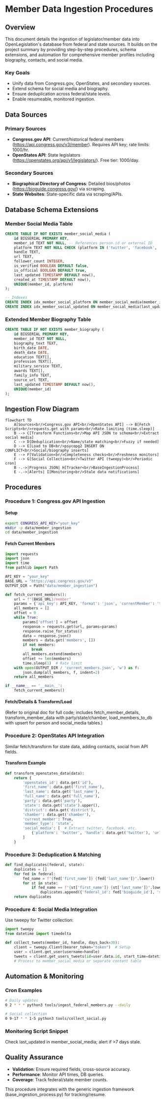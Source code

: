 # Member Data Ingestion Procedures

## Overview

This document details the ingestion of legislator/member data into OpenLegislation's database from federal and state sources. It builds on the project summary by providing step-by-step procedures, schema extensions, and automation for comprehensive member profiles including biography, contacts, and social media.

### Key Goals
- Unify data from Congress.gov, OpenStates, and secondary sources.
- Extend schema for social media and biography.
- Ensure deduplication across federal/state levels.
- Enable resumeable, monitored ingestion.

## Data Sources

### Primary Sources
- **Congress.gov API**: Current/historical federal members (https://api.congress.gov/v3/member). Requires API key; rate limits: 1000/hr.
- **OpenStates API**: State legislators (https://openstates.org/api/v1/legislators/). Free tier: 1000/day.

### Secondary Sources
- **Biographical Directory of Congress**: Detailed bios/photos (https://bioguide.congress.gov/) via scraping.
- **State Websites**: State-specific data via scraping/APIs.

## Database Schema Extensions

### Member Social Media Table
```sql
CREATE TABLE IF NOT EXISTS member_social_media (
    id BIGSERIAL PRIMARY KEY,
    member_id TEXT NOT NULL, -- References person.id or external ID
    platform TEXT NOT NULL CHECK (platform IN ('twitter', 'facebook', 'youtube', 'instagram', 'website')),
    handle TEXT,
    url TEXT,
    follower_count INTEGER,
    is_verified BOOLEAN DEFAULT false,
    is_official BOOLEAN DEFAULT true,
    last_updated TIMESTAMP DEFAULT now(),
    created_at TIMESTAMP DEFAULT now(),
    UNIQUE(member_id, platform)
);

-- Indexes
CREATE INDEX idx_member_social_platform ON member_social_media(member_id, platform);
CREATE INDEX idx_member_social_updated ON member_social_media(last_updated);
```

### Extended Member Biography Table
```sql
CREATE TABLE IF NOT EXISTS member_biography (
    id BIGSERIAL PRIMARY KEY,
    member_id TEXT NOT NULL,
    biography_text TEXT,
    birth_date DATE,
    death_date DATE,
    education TEXT[],
    profession TEXT[],
    military_service TEXT,
    awards TEXT[],
    family_info TEXT,
    source_url TEXT,
    last_updated TIMESTAMP DEFAULT now(),
    UNIQUE(member_id)
);
```

## Ingestion Flow Diagram

```mermaid
flowchart TD
    A[Sources<br/>Congress.gov API<br/>OpenStates API] --> B[Fetch Scripts<br/>requests.get with params<br/>Rate limiting (time.sleep)]
    B --> C[Transform Functions<br/>Map API JSON to schema<br/>Extract social media]
    C --> D[Deduplication<br/>Name/state matching<br/>Fuzzy if needed]
    D --> E[Load to DB<br/>psycopg2 INSERT ON CONFLICT<br/>Social/biography inserts]
    E --> F[Validation<br/>Completeness checks<br/>Freshness monitors]
    F --> G[Social Collection<br/>Twitter API (tweepy)<br/>Periodic cron]
    B -.->|Progress JSON| H[Tracker<br/>BaseIngestionProcess]
    E -.->|Alerts| I[Monitoring<br/>Stale data notifications]
```

## Procedures

### Procedure 1: Congress.gov API Ingestion

#### Setup
```bash
export CONGRESS_API_KEY="your_key"
mkdir -p data/member_ingestion
cd data/member_ingestion
```

#### Fetch Current Members
```python
import requests
import json
import time
from pathlib import Path

API_KEY = "your_key"
BASE_URL = "https://api.congress.gov/v3"
OUTPUT_DIR = Path("data/member_ingestion")

def fetch_current_members():
    url = f"{BASE_URL}/member"
    params = {'api_key': API_KEY, 'format': 'json', 'currentMember': 'true', 'limit': 250}
    all_members = []
    offset = 0
    while True:
        params['offset'] = offset
        response = requests.get(url, params=params)
        response.raise_for_status()
        data = response.json()
        members = data.get('members', [])
        if not members:
            break
        all_members.extend(members)
        offset += len(members)
        time.sleep(1)  # Rate limit
    with open(OUTPUT_DIR / 'current_members.json', 'w') as f:
        json.dump(all_members, f, indent=2)
    return all_members

if __name__ == '__main__':
    fetch_current_members()
```

#### Fetch/Details & Transform/Load
(Refer to original doc for full code; includes fetch_member_details, transform_member_data with party/state/chamber, load_members_to_db with upsert for person and social_media tables.)

### Procedure 2: OpenStates API Integration
Similar fetch/transform for state data, adding contacts, social from API fields.

#### Transform Example
```python
def transform_openstates_data(data):
    return {
        'openstates_id': data.get('id'),
        'first_name': data.get('first_name'),
        'last_name': data.get('last_name'),
        'full_name': data.get('full_name'),
        'party': data.get('party'),
        'state': data.get('state').upper(),
        'district': data.get('district'),
        'chamber': data.get('chamber'),
        'current_member': True,
        'member_type': 'state',
        'social_media': [  # Extract twitter, facebook, etc.
            {'platform': 'twitter', 'handle': data.get('twitter'), 'url': f"https://twitter.com/{data['twitter']}"}
        ]
    }
```

### Procedure 3: Deduplication & Matching
```python
def find_duplicates(federal, state):
    duplicates = []
    for fed in federal:
        fed_name = f"{fed['first_name']} {fed['last_name']}".lower()
        for st in state:
            if fed_name == f"{st['first_name']} {st['last_name']}".lower() and fed['state'] == st['state']:
                duplicates.append({'federal_id': fed['bioguide_id'], 'state_id': st['openstates_id']})
    return duplicates
```

### Procedure 4: Social Media Integration
Use tweepy for Twitter collection:
```python
import tweepy
from datetime import timedelta

def collect_tweets(member_id, handle, days_back=30):
    client = tweepy.Client(bearer_token="token")  # Setup
    user = client.get_user(username=handle)
    tweets = client.get_users_tweets(id=user.data.id, start_time=datetime.now() - timedelta(days=days_back))
    # Process to member_social_media or separate content table
```

## Automation & Monitoring

### Cron Examples
```bash
# Daily updates
0 2 * * * python3 tools/ingest_federal_members.py --daily

# Social collection
0 9-17 * * 1-5 python3 tools/collect_social.py
```

### Monitoring Script Snippet
Check last_updated in member_social_media; alert if >7 days stale.

## Quality Assurance
- **Validation**: Ensure required fields, cross-source accuracy.
- **Performance**: Monitor API times, DB queries.
- **Coverage**: Track federal/state member counts.

This procedure integrates with the generic ingestion framework (base_ingestion_process.py) for tracking/resume.
